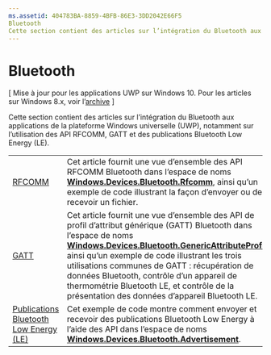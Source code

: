 ```yaml
---
ms.assetid: 404783BA-8859-4BFB-86E3-3DD2042E66F5
Bluetooth
Cette section contient des articles sur l’intégration du Bluetooth aux applications de la plateforme Windows universelle (UWP), notamment sur l’utilisation des API RFCOMM, GATT et des publications Bluetooth Low Energy (LE).
---
```

# Bluetooth

\[ Mise à jour pour les applications UWP sur Windows 10. Pour les articles sur Windows 8.x, voir l’[archive](http://go.microsoft.com/fwlink/p/?linkid=619132) \]

Cette section contient des articles sur l’intégration du Bluetooth aux applications de la plateforme Windows universelle (UWP), notamment sur l’utilisation des API RFCOMM, GATT et des publications Bluetooth Low Energy (LE).

|        |                  |
|--------|------------------|
| [RFCOMM](send-or-receive-files-with-rfcomm.md)   | Cet article fournit une vue d’ensemble des API RFCOMM Bluetooth dans l’espace de noms [**Windows.Devices.Bluetooth.Rfcomm**](https://msdn.microsoft.com/library/windows/apps/Dn263529), ainsi qu’un exemple de code illustrant la façon d’envoyer ou de recevoir un fichier. |
| [GATT](gatt-scenarios.md) | Cet article fournit une vue d’ensemble des API de profil d’attribut générique (GATT) Bluetooth dans l’espace de noms [**Windows.Devices.Bluetooth.GenericAttributeProfile**](https://msdn.microsoft.com/library/windows/apps/Dn297685), ainsi qu’un exemple de code illustrant les trois utilisations communes de GATT : récupération de données Bluetooth, contrôle d’un appareil de thermométrie Bluetooth LE, et contrôle de la présentation des données d’appareil Bluetooth LE. |
| [Publications Bluetooth Low Energy (LE)](http://go.microsoft.com/fwlink/p/?LinkId=619990) | Cet exemple de code montre comment envoyer et recevoir des publications Bluetooth Low Energy à l’aide des API dans l’espace de noms [**Windows.Devices.Bluetooth.Advertisement**](https://msdn.microsoft.com/library/windows/apps/Dn894325).  |

 



<!--HONumber=Mar16_HO1-->


